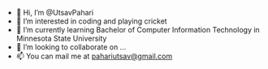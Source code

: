 - 👋 Hi, I’m @UtsavPahari
- 👀 I’m interested in coding and playing cricket
- 🌱 I’m currently learning Bachelor of Computer Information Technology in Minnesota State University
- 💞️ I’m looking to collaborate on ...
- 📫 You can mail me at pahariutsav@gmail.com

<!---
UtsavPahari/UtsavPahari is a ✨ special ✨ repository because its `README.md` (this file) appears on your GitHub profile.
You can click the Preview link to take a look at your changes.
--->
